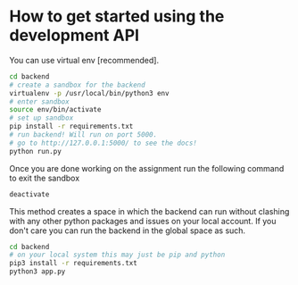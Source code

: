 # How to get started using the development API

You can use virtual env [recommended].

```bash
cd backend
# create a sandbox for the backend
virtualenv -p /usr/local/bin/python3 env
# enter sandbox
source env/bin/activate
# set up sandbox
pip install -r requirements.txt
# run backend! Will run on port 5000.
# go to http://127.0.0.1:5000/ to see the docs!
python run.py
```

Once you are done working on the assignment run the following
command to exit the sandbox

```bash
deactivate
```

This method creates a space in which the backend can run without
clashing with any other python packages and issues on your local account. If you don't care you can run the backend in the global space as such.

```bash
cd backend
# on your local system this may just be pip and python
pip3 install -r requirements.txt
python3 app.py
```



